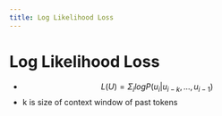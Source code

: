 ```yaml
---
title: Log Likelihood Loss
---
```


# Log Likelihood Loss
- $$L(U) = \Sigma_i log P(u_i| u_{i-k} ,…, u_{i-1} )$$
- k is size of context window of past tokens











